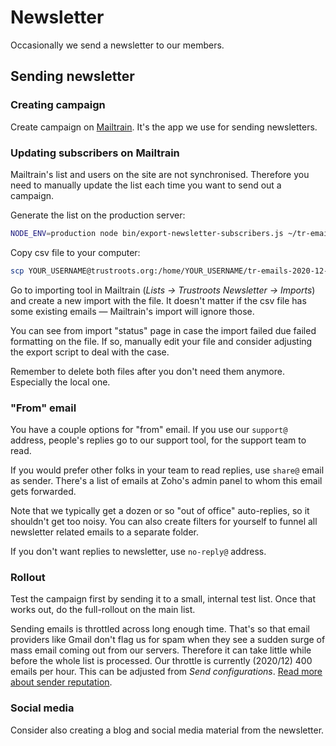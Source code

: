 # Newsletter

Occasionally we send a newsletter to our members.

## Sending newsletter

### Creating campaign

Create campaign on [Mailtrain](https://mailtrain.trustroots.org). It's the app we use for sending newsletters.

### Updating subscribers on Mailtrain

Mailtrain's list and users on the site are not synchronised. Therefore you need to manually update the list each time you want to send out a campaign.

Generate the list on the production server:

```bash
NODE_ENV=production node bin/export-newsletter-subscribers.js ~/tr-emails-2020-12-24.csv
```

Copy csv file to your computer:

```bash
scp YOUR_USERNAME@trustroots.org:/home/YOUR_USERNAME/tr-emails-2020-12-24.csv ~/local-folder
```

Go to importing tool in Mailtrain (_Lists → Trustroots Newsletter → Imports_) and create a new import with the file. It doesn't matter if the csv file has some existing emails — Mailtrain's import will ignore those.

You can see from import "status" page in case the import failed due failed formatting on the file. If so, manually edit your file and consider adjusting the export script to deal with the case.

Remember to delete both files after you don't need them anymore. Especially the local one.

### "From" email

You have a couple options for "from" email. If you use our `support@` address, people's replies go to our support tool, for the support team to read.

If you would prefer other folks in your team to read replies, use `share@` email as sender. There's a list of emails at Zoho's admin panel to whom this email gets forwarded.

Note that we typically get a dozen or so "out of office" auto-replies, so it shouldn't get too noisy. You can also create filters for yourself to funnel all newsletter related emails to a separate folder.

If you don't want replies to newsletter, use `no-reply@` address.

### Rollout

Test the campaign first by sending it to a small, internal test list. Once that works out, do the full-rollout on the main list.

Sending emails is throttled across long enough time. That's so that email providers like Gmail don't flag us for spam when they see a sudden surge of mass email coming out from our servers. Therefore it can take little while before the whole list is processed. Our throttle is currently (2020/12) 400 emails per hour. This can be adjusted from _Send configurations_. [Read more about sender reputation](https://www.sparkpost.com/resources/email-explained/email-sender-reputation/).

### Social media

Consider also creating a blog and social media material from the newsletter.
